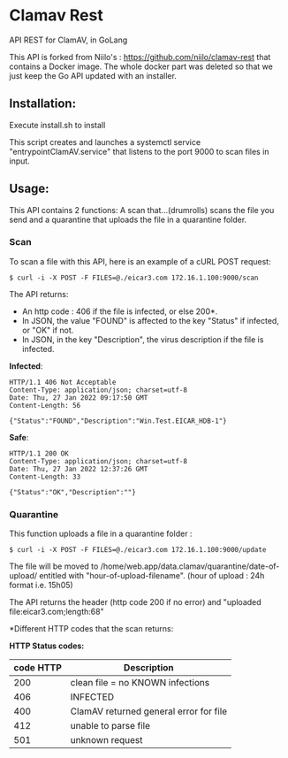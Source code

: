 # Clamav Rest

API REST for ClamAV, in GoLang

This API is forked from Niilo's : https://github.com/niilo/clamav-rest that contains a Docker image. The whole docker part was deleted so that we just keep the Go API updated with an installer.

## **Installation**:
Execute install.sh to install

This script creates and launches a systemctl service "entrypointClamAV.service" that listens to the port 9000 to scan files in input.

## **Usage**:

This API contains 2 functions: A scan that...(drumrolls) scans the file you send and a quarantine that uploads the file in a quarantine folder.

### Scan 

To scan a file with this API, here is an example of a cURL POST request:

`$ curl -i -X POST -F FILES=@./eicar3.com 172.16.1.100:9000/scan`

The API returns: 
- An http code : 406 if the file is infected, or else 200*.
- In JSON, the value "FOUND" is affected to the key "Status" if infected, or "OK" if not.
- In JSON, in the key "Description", the virus description if the file is infected.


**Infected**:

```
HTTP/1.1 406 Not Acceptable
Content-Type: application/json; charset=utf-8
Date: Thu, 27 Jan 2022 09:17:50 GMT
Content-Length: 56

{"Status":"FOUND","Description":"Win.Test.EICAR_HDB-1"}
```
**Safe**:

```
HTTP/1.1 200 OK
Content-Type: application/json; charset=utf-8
Date: Thu, 27 Jan 2022 12:37:26 GMT
Content-Length: 33

{"Status":"OK","Description":""}
```

### Quarantine

This function uploads a file in a quarantine folder :

`$ curl -i -X POST -F FILES=@./eicar3.com 172.16.1.100:9000/update`

The file will be moved to /home/web.app/data.clamav/quarantine/date-of-upload/ entitled with "hour-of-upload-filename". (hour of upload : 24h format i.e. 15h05)

The API returns the header (http code 200 if no error) and "uploaded file:eicar3.com;length:68"

*Different HTTP codes that the scan returns:

**HTTP Status codes:**

| code HTTP | Description |
| ------ | ------ |
| 200 | clean file = no KNOWN infections |
| 406 | INFECTED |
| 400 | ClamAV returned general error for file |
| 412 | unable to parse file |
| 501 | unknown request |
